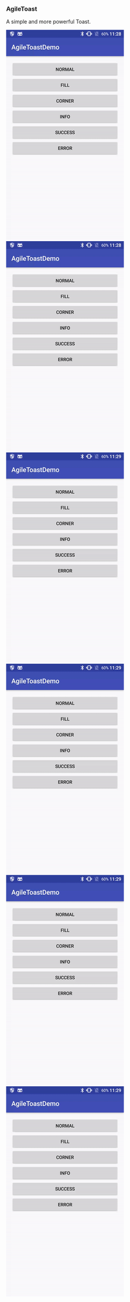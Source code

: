 ### AgileToast


A simple and more powerful Toast.


![](art/normal.gif)
![](art/fill.gif)
![](art/corner.gif)
![](art/info.gif)
![](art/success.gif)
![](art/error.gif)
